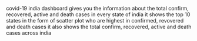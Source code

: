 covid-19 india dashboard gives you the information about the total confirm, recovered, active and death cases in every state of india
it shows the top 10 states in the form of scatter plot who are highest in confirmed, revovered and death cases
it also shows the total confirm, recovered, active and death cases across india
